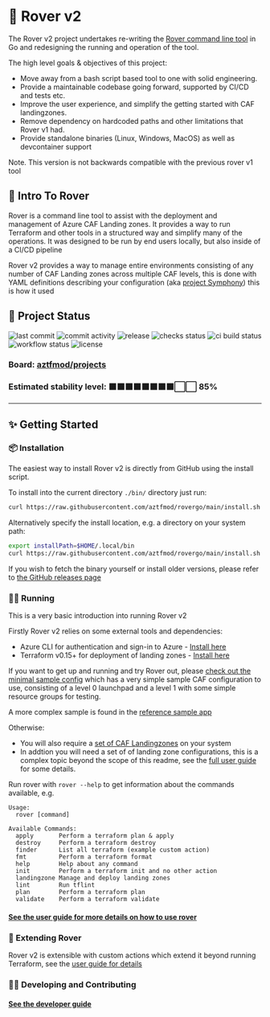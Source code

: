 # 🐶 Rover v2

The Rover v2 project undertakes re-writing the [Rover command line tool](https://github.com/aztfmod/rover) in Go and redesigning the running and operation of the tool.

The high level goals & objectives of this project:

- Move away from a bash script based tool to one with solid engineering.
- Provide a maintainable codebase going forward, supported by CI/CD and tests etc.
- Improve the user experience, and simplify the getting started with CAF landingzones.
- Remove dependency on hardcoded paths and other limitations that Rover v1 had.
- Provide standalone binaries (Linux, Windows, MacOS) as well as devcontainer support

Note. This version is not backwards compatible with the previous rover v1 tool

## 🥇 Intro To Rover

Rover is a command line tool to assist with the deployment and management of Azure CAF Landing zones. It provides a way to run Terraform and other tools in a structured way and simplify many of the operations. It was designed to be run by end users locally, but also inside of a CI/CD pipeline

Rover v2 provides a way to manage entire environments consisting of any number of CAF Landing zones across multiple CAF levels, this is done with YAML definitions describing your configuration (aka [project Symphony](https://github.com/aztfmod/symphony)) this is how it used

## 🚦 Project Status

![last commit](https://img.shields.io/github/last-commit/aztfmod/rovergo)
![commit activity](https://img.shields.io/github/commit-activity/w/aztfmod/rovergo)
![release](https://img.shields.io/github/release/aztfmod/rovergo)
![checks status](https://img.shields.io/github/checks-status/aztfmod/rovergo/main)
![ci build status](https://img.shields.io/github/workflow/status/aztfmod/rovergo/CI%20builds?label=ci-build)
![workflow status](https://img.shields.io/github/workflow/status/aztfmod/rovergo/Release%20Binaries?label=release)
![license](https://img.shields.io/github/license/aztfmod/rovergo)

### Board: [aztfmod/projects](https://github.com/orgs/aztfmod/projects/28?card_filter_query=label%3Arover-go)

### Estimated stability level: ⬛⬛⬛⬛⬛⬛⬛⬛⬜⬜ 85%

---

## ✨ Getting Started

### 📦 Installation

The easiest way to install Rover v2 is directly from GitHub using the install script.

To install into the current directory `./bin/` directory just run:

```bash
curl https://raw.githubusercontent.com/aztfmod/rovergo/main/install.sh | bash
```

Alternatively specify the install location, e.g. a directory on your system path:

```bash
export installPath=$HOME/.local/bin
curl https://raw.githubusercontent.com/aztfmod/rovergo/main/install.sh | bash -s -- -b $installPath
```

If you wish to fetch the binary yourself or install older versions, please refer to [the GitHub releases page](https://github.com/aztfmod/rovergo/releases)

### 🏃‍♂️ Running

This is a very basic introduction into running Rover v2

Firstly Rover v2 relies on some external tools and dependencies:

- Azure CLI for authentication and sign-in to Azure - [Install here](https://docs.microsoft.com/en-us/cli/azure/install-azure-cli)
- Terraform v0.15+ for deployment of landing zones - [Install here](https://www.terraform.io/downloads.html)

If you want to get up and running and try Rover out, please [check out the minimal sample config](./examples/minimal/readme.md) which has a very simple sample CAF configuration to use, consisting of a level 0 launchpad and a level 1 with some simple resource groups for testing.

A more complex sample is found in the [reference sample app](./examples/reference/readme.md)

Otherwise:

- You will also require a [set of CAF Landingzones](https://github.com/Azure/caf-terraform-landingzones) on your system
- In addtion you will need a set of of landing zone configurations, this is a complex topic beyond the scope of this readme, see the [full user guide](docs/user-guide.md) for some details.

Run rover with `rover --help` to get information about the commands available, e.g.

```text
Usage:
  rover [command]

Available Commands:
  apply       Perform a terraform plan & apply
  destroy     Perform a terraform destroy
  finder      List all terraform (example custom action)
  fmt         Perform a terraform format
  help        Help about any command
  init        Perform a terraform init and no other action
  landingzone Manage and deploy landing zones
  lint        Run tflint
  plan        Perform a terraform plan
  validate    Perform a terraform validate
```

#### [See the user guide for more details on how to use rover](./docs/user-guide.md)

### 🔌 Extending Rover

Rover v2 is extensible with custom actions which extend it beyond running Terraform, see the [user guide for details](docs/user-guide.md)

### 👩‍💻 Developing and Contributing

#### [See the developer guide](./docs/dev-guide.md)
